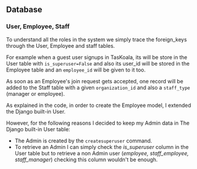 
## Database

### User, Employee, Staff

To understand all the roles in the system we simply trace the foreign_keys through the User, Employee and staff tables.

For example when a guest user signups in TasKoala, its will be store in the User table with `is_superuser=False` and also its user_id will be stored in the Employee table and an `employee_id` will be given to it too.

As soon as an Employee's join request gets accepted, one record will be added to the Staff table with a given `organization_id` and also a `staff_type` (manager or employee).

As explained in the code, in order to create the Employee model, I extended the Django built-in User.

However, for the following reasons I decided to keep my Admin data in The Django built-in User table:
- The Admin is created by the `createsuperuser` command.
- To retrieve an Admin I can simply check the _is_superuser_ column in the User table but to retrieve a non Admin user (_employee, staff_employee, staff_manager_) checking this column wouldn't be enough.



